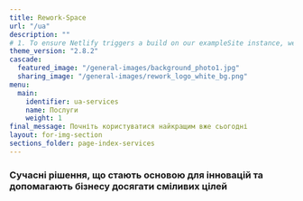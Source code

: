 ```yaml
---
title: Rework-Space
url: "/ua"
description: ""
# 1. To ensure Netlify triggers a build on our exampleSite instance, we need to change a file in the exampleSite directory.
theme_version: "2.8.2"
cascade:
  featured_image: "/general-images/background_photo1.jpg"
  sharing_image: "/general-images/rework_logo_white_bg.png"
menu:
  main:
    identifier: ua-services
    name: Послуги
    weight: 1
final_message: Почніть користуватися найкращим вже сьогодні
layout: for-img-section
sections_folder: page-index-services
---
```


### Сучасні рішення, що стають основою для інновацій та допомагають бізнесу досягати сміливих цілей
